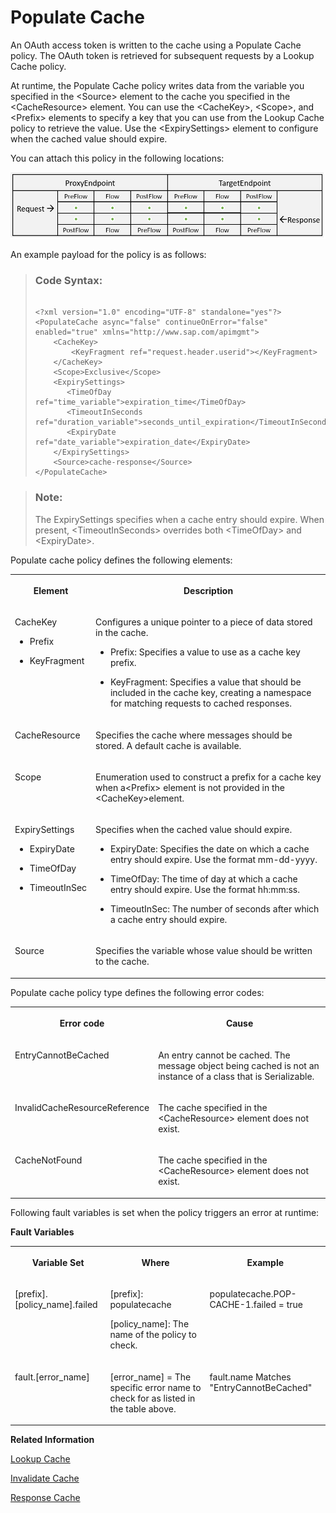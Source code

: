 <!-- loio17d6ad5ceb944c20ac26291c0698e0ea -->

# Populate Cache

An OAuth access token is written to the cache using a Populate Cache policy. The OAuth token is retrieved for subsequent requests by a Lookup Cache policy.

At runtime, the Populate Cache policy writes data from the variable you specified in the <Source\> element to the cache you specified in the <CacheResource\> element. You can use the <CacheKey\>, <Scope\>, and <Prefix\> elements to specify a key that you can use from the Lookup Cache policy to retrieve the value. Use the <ExpirySettings\> element to configure when the cached value should expire.

You can attach this policy in the following locations:

 ![](images/Flow_policy_116062b.png) 

An example payload for the policy is as follows:

> ### Code Syntax:  
> ```
> 
> <?xml version="1.0" encoding="UTF-8" standalone="yes"?>
> <PopulateCache async="false" continueOnError="false" enabled="true" xmlns="http://www.sap.com/apimgmt">
>     <CacheKey>
>         <KeyFragment ref="request.header.userid"></KeyFragment>
>     </CacheKey>
>     <Scope>Exclusive</Scope>
>     <ExpirySettings>
>        <TimeOfDay ref="time_variable">expiration_time</TimeOfDay>
>        <TimeoutInSeconds ref="duration_variable">seconds_until_expiration</TimeoutInSeconds>
>        <ExpiryDate ref="date_variable">expiration_date</ExpiryDate>
>     </ExpirySettings>
>     <Source>cache-response</Source>
> </PopulateCache>
> 
> ```

> ### Note:  
> The ExpirySettings specifies when a cache entry should expire. When present, <TimeoutInSeconds\> overrides both <TimeOfDay\> and <ExpiryDate\>.

Populate cache policy defines the following elements:


<table>
<tr>
<th valign="top">

**Element**



</th>
<th valign="top">

**Description**



</th>
</tr>
<tr>
<td valign="top">

CacheKey

-   Prefix

-   KeyFragment




</td>
<td valign="top">

Configures a unique pointer to a piece of data stored in the cache.

-   Prefix: Specifies a value to use as a cache key prefix.

-   KeyFragment: Specifies a value that should be included in the cache key, creating a namespace for matching requests to cached responses.




</td>
</tr>
<tr>
<td valign="top">

CacheResource



</td>
<td valign="top">

Specifies the cache where messages should be stored. A default cache is available.



</td>
</tr>
<tr>
<td valign="top">

Scope



</td>
<td valign="top">

Enumeration used to construct a prefix for a cache key when a<Prefix\> element is not provided in the <CacheKey\>element.



</td>
</tr>
<tr>
<td valign="top">

ExpirySettings

-   ExpiryDate

-   TimeOfDay

-   TimeoutInSec




</td>
<td valign="top">

Specifies when the cached value should expire.

-   ExpiryDate: Specifies the date on which a cache entry should expire. Use the format mm-dd-yyyy.

-   TimeOfDay: The time of day at which a cache entry should expire. Use the format hh:mm:ss.

-   TimeoutInSec: The number of seconds after which a cache entry should expire.




</td>
</tr>
<tr>
<td valign="top">

Source



</td>
<td valign="top">

Specifies the variable whose value should be written to the cache.



</td>
</tr>
</table>

Populate cache policy type defines the following error codes:


<table>
<tr>
<th valign="top">

Error code



</th>
<th valign="top">

Cause



</th>
</tr>
<tr>
<td valign="top">

EntryCannotBeCached



</td>
<td valign="top">

An entry cannot be cached. The message object being cached is not an instance of a class that is Serializable.



</td>
</tr>
<tr>
<td valign="top">

InvalidCacheResourceReference



</td>
<td valign="top">

The cache specified in the <CacheResource\> element does not exist.



</td>
</tr>
<tr>
<td valign="top">

CacheNotFound



</td>
<td valign="top">

The cache specified in the <CacheResource\> element does not exist.



</td>
</tr>
</table>

Following fault variables is set when the policy triggers an error at runtime:

**Fault Variables**


<table>
<tr>
<th valign="top">

Variable Set



</th>
<th valign="top">

Where



</th>
<th valign="top">

Example



</th>
</tr>
<tr>
<td valign="top">

\[prefix\].\[policy\_name\].failed



</td>
<td valign="top">

\[prefix\]: populatecache

\[policy\_name\]: The name of the policy to check.



</td>
<td valign="top">

populatecache.POP-CACHE-1.failed = true



</td>
</tr>
<tr>
<td valign="top">

fault.\[error\_name\]



</td>
<td valign="top">

\[error\_name\] = The specific error name to check for as listed in the table above.



</td>
<td valign="top">

fault.name Matches "EntryCannotBeCached"



</td>
</tr>
</table>

**Related Information**  


[Lookup Cache](lookup-cache-dcb1507.md "An OAuth access token is written to the cache using a Populate Cache policy. The OAuth token is retrieved for subsequent requests by a Lookup Cache policy.")

[Invalidate Cache](invalidate-cache-82fab59.md "The cache can be invalidated explicitly by specifying an HTTP header. When a request that contains the specified HTTP header is received, the cache will be flushed.")

[Response Cache](response-cache-8df3fac.md)

